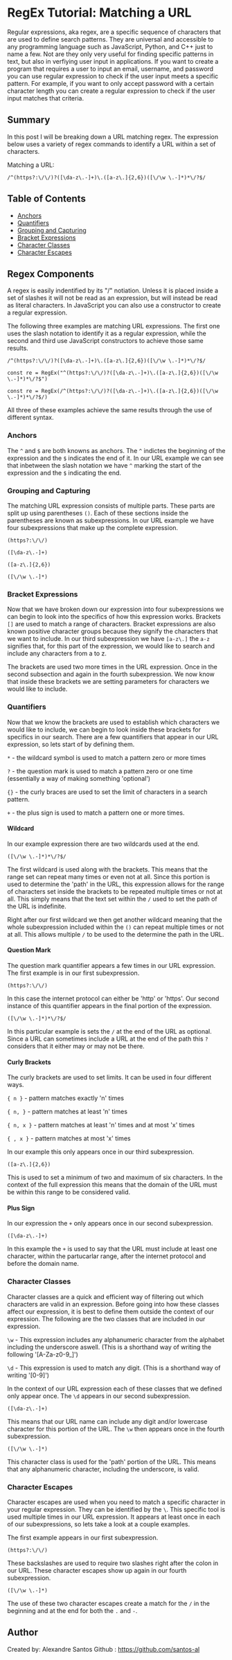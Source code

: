 # RegEx Tutorial: Matching a URL

Regular expressions, aka regex, are a specific sequence of characters that are used to define search patterns. They are universal and accessible to any programming language such as JavaScript, Python, and C++ just to name a few. Not are they only very useful for finding specific patterns in text, but also in verfiying user input in applications. If you want to create a program that requires a user to input an email, username, and password you can use regular expression to check if the user input meets a specific pattern. For example, if you want to only accept password with a certain character length you can create a regular expression to check if the user input matches that criteria. 


## Summary

In this post I will be breaking down a URL matching regex. The expression below uses a variety of regex commands to identify a URL within a set of characters.

 Matching a URL:
``` 
/^(https?:\/\/)?([\da-z\.-]+)\.([a-z\.]{2,6})([\/\w \.-]*)*\/?$/
```


## Table of Contents

- [Anchors](#anchors) 
- [Quantifiers](#quantifiers) 
- [Grouping and Capturing](#grouping-and-capturing) 
- [Bracket Expressions](#bracket-expressions) 
- [Character Classes](#character-classes) 
- [Character Escapes](#character-escapes) 

## Regex Components
A regex is easily indentified by its "/" notiation. Unless it is placed inside a set of slashes it will not be read as an expression, but will instead be read as literal characters. In JavaScript you can also use a constructor to create a regular expression.

The following three examples are matching URL expressions. The first one uses the slash notation to identify it as a regular expression, while the second and third use JavaScript constructors to achieve those same results.

```
/^(https?:\/\/)?([\da-z\.-]+)\.([a-z\.]{2,6})([\/\w \.-]*)*\/?$/
```

```
const re = RegEx("^(https?:\/\/)?([\da-z\.-]+)\.([a-z\.]{2,6})([\/\w \.-]*)*\/?$")
```

```
const re = RegEx(/^(https?:\/\/)?([\da-z\.-]+)\.([a-z\.]{2,6})([\/\w \.-]*)*\/?$/)
```

All three of these examples achieve the same results through the use of different syntax.

### Anchors
The `^` and `$` are both knowns as anchors. The `^` indictes the beginning of the expression and the `$` indicates the end of it. In our URL example we can see that inbetween the slash notation we have `^` marking the start of the expression and the `$` indicating the end.

### Grouping and Capturing
The matching URL expression consists of multiple parts. These parts are split up using parentheses `()`. Each of these sections inside the parentheses are known as subexpressions. In our URL example we have four subexpressions that make up the complete expression.

```
(https?:\/\/)
```
```
([\da-z\.-]+)
```
```
([a-z\.]{2,6})
```
```
([\/\w \.-]*)
```

### Bracket Expressions
Now that we have broken down our expression into four subexpressions we can begin to look into the specifics of how this expression works. Brackets `[]` are used to match a range of characters. Bracket expressions are also known positive character groups because they signify the characters that we want to include. In our third subexpression we have `[a-z\.]` the `a-z` signifies that, for this part of the expression, we would like to search and include any characters from a to z. 

The brackets are used two more times in the URL expression. Once in the second subsection and again in the fourth subexpression. We now know that inside these brackets we are setting parameters for characters we would like to include.

### Quantifiers
Now that we know the brackets are used to establish which characters we would like to include, we can begin to look inside these brackets for specifics in our search. There are a few quantifiers that appear in our URL expression, so lets start of by defining them.

`*` - the wildcard symbol is used to match a pattern zero or more times

`?` - the question mark is used to match a pattern zero or one time (essentially a way of making something 'optional')

`{}` - the curly braces are used to set the limit of characters in a search pattern.

`+` - the plus sign is used to match a pattern one or more times.

#### Wildcard
In our example expression there are two wildcards used at the end.
```
([\/\w \.-]*)*\/?$/
```
The first wildcard is used along with the brackets. This means that the range set can repeat many times or even not at all. Since this portion is used to determine the 'path' in the URL, this expression allows for the range of characters set inside the brackets to be repeated multiple times or not at all. This simply means that the text set within the `/` used to set the path of the URL is indefinite.

Right after our first wildcard we then get another wildcard meaning that the whole subexpression included within the `()` can repeat multiple times or not at all. This allows multiple `/` to be used to the determine the path in the URL.

#### Question Mark

The question mark quantifier appears a few times in our URL expression. The first example is in our first subexpression.
```
(https?:\/\/)
```
In this case the internet protocol can either be 'http' or 'https'. Our second instance of this quantifier appears in the final portion of the expression.

```
([\/\w \.-]*)*\/?$/
```

In this particular example is sets the `/` at the end of the URL as optional. Since a URL can sometimes include a URL at the end of the path this `?` considers that it either may or may not be there.

#### Curly Brackets

The curly brackets are used to set limits. It can be used in four different ways.

`{ n }` - pattern matches exactly 'n' times

`{ n, }` - pattern matches at least 'n' times

`{ n, x }` - pattern matches at least 'n' times and at most 'x' times

`{ , x }` - pattern matches at most 'x' times

In our example this only appears once in our third subexpression.
```
([a-z\.]{2,6})
```

This is used to set a minimum of two and maximum of six characters. In the context of the full expression this means that the domain of the URL must be within this range to be considered valid.

#### Plus Sign
 
 In our expression the `+` only appears once in our second subexpression.
```
([\da-z\.-]+)
```

In this example the `+` is used to say that the URL must include at least one character, within the partucarlar range, after the internet protocol and before the domain name.

### Character Classes

Character classes are a quick and efficient way of filtering out which characters are valid in an expression. Before going into how these classes affect our expression, it is best to define them outside the context of our expression. The following are the two classes that are included in our expression.

`\w` - This expression includes any alphanumeric character from the alphabet including the underscore aswell. (This is a shorthand way of writing the following '[A-Za-z0-9_]')

`\d` - This expression is used to match any digit. (This is a shorthand way of writing '[0-9]')

In the context of our URL expression each of these classes that we defined only appear once. The `\d` appears in our second subexpression.
```
([\da-z\.-]+)
```
This means that our URL name can include any digit and/or lowercase character for this portion of the URL. The `\w` then appears once in the fourth subexpression. 
```
([\/\w \.-]*)
```
This character class is used for the 'path' portion of the URL. This means that any alphanumeric character, including the underscore, is valid.

### Character Escapes

Character escapes are used when you need to match a specific character in your regular expression. They can be identified by the `\`.
This specific tool is used multiple times in our URL expression. It appears at least once in each of our subexpressions, so lets take a look at a couple examples.

The first example appears in our first subexpression.
```
(https?:\/\/)
```
These backslashes are used to require two slashes right after the colon in our URL. These character escapes show up again in our fourth subexpression.
```
([\/\w \.-]*)
```
The use of these two character escapes create a match for the `/` in the beginning and at the end for both the `.` and `-`.

## Author

Created by: Alexandre Santos
Github : https://github.com/santos-al
